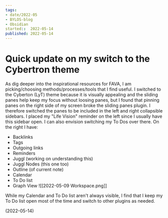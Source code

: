 ```yaml
---
tags:
- date/2022-05
- BYLOS-blog
- Obsidian
started::  2022-05-14
published: 2022-05-14
---
```


# Quick update on my switch to the Cybertron theme
As  dig deeper into the inspirational resources for FAVA, I am picking/choosing methods/processes/tools that I find useful. I switched to the Cyberton (LyT) theme because it is visually appealing and the sliding panes help keep my focus without loosing panes, but I found that pinning panes on the right side of my screen broke the sliding panes plugin. I therefore switched the panes to be included in the left and right collapsible sidebars. I placed my "Life Vision" reminder on the left since I usually have this sidebar open. I can also envision switching my To Dos over there. 
On the right I have:
- Backlinks
- Tags
- Outgoing links
- Reminders
- Juggl (working on understanding this)
- Juggl Nodes (this one too)
- Outline (of current note)
- Calendar
- To Do list
- Graph View
![[2022-05-09 Workspace.png]]

While my Calendar and To Do list aren't always visible, I find that I keep my To Do list open most of the time and switch to other plugins as needed.

(2022-05-14)